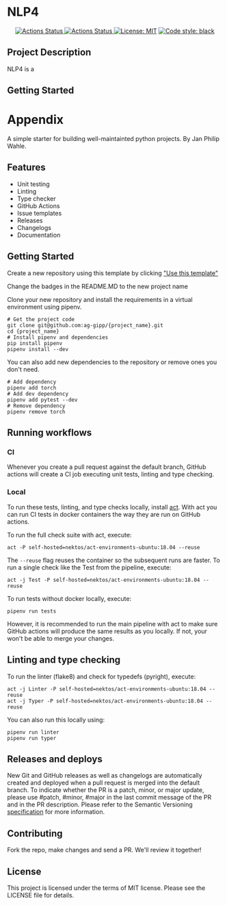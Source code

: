 # NLP4

<p align="center">
<a href="https://github.com/ag-gipp/PythonProjectTemplate/actions/workflows/release.yml"><img alt="Actions Status" src="https://github.com/ag-gipp/PythonProjectTemplate/actions/workflows/release.yml/badge.svg">  
<a href="https://github.com/fwUniGit/NLP4/actions/workflows/main.yml"><img alt="Actions Status" src="https://github.com/ag-gipp/PythonProjectTemplate/actions/workflows/main.yml/badge.svg?branch=main">
<a href="https://github.com/ag-gipp/PythonProjectTemplate/blob/main/LICENSE"><img alt="License: MIT" src="https://black.readthedocs.io/en/stable/_static/license.svg"></a>
<a href="https://github.com/psf/black"><img alt="Code style: black" src="https://img.shields.io/badge/code%20style-black-000000.svg"></a>
</p>

## Project Description
NLP4 is a 
## Getting Started



# Appendix
A simple starter for building well-maintainted python projects.
By Jan Philip Wahle.

## Features

- Unit testing
- Linting
- Type checker
- GitHub Actions
- Issue templates
- Releases
- Changelogs
- Documentation

## Getting Started

Create a new repository using this template by clicking ["Use this template"](https://github.com/ag-gipp/PythonProjectTemplate/generate)

Change the badges in the README.MD to the new project name

Clone your new repository and install the requirements in a virtual environment using pipenv.

```console
# Get the project code
git clone git@github.com:ag-gipp/{project_name}.git
cd {project_name}
# Install pipenv and dependencies
pip install pipenv
pipenv install --dev
```

You can also add new dependencies to the repository or remove ones you don't need.

```console
# Add dependency
pipenv add torch
# Add dev dependency
pipenv add pytest --dev
# Remove dependency
pipenv remove torch
```

## Running workflows

### CI

Whenever you create a pull request against the default branch, GitHub actions will create a CI job executing unit tests, linting and type checking.

### Local

To run these tests, linting, and type checks locally, install [act](https://github.com/nektos/act). With act you can run CI tests in docker containers the way they are run on GitHub actions.

To run the full check suite with act, execute:

```console
act -P self-hosted=nektos/act-environments-ubuntu:18.04 --reuse
```

The `--reuse` flag reuses the container so the subsequent runs are faster.
To run a single check like the Test from the pipeline, execute:

```console
act -j Test -P self-hosted=nektos/act-environments-ubuntu:18.04 --reuse
```

To run tests without docker locally, execute:

```console
pipenv run tests
```

However, it is recommended to run the main pipeline with act to make sure GitHub actions will produce the same results as you locally. If not, your won't be able to merge your changes.

## Linting and type checking

To run the linter (flake8) and check for typedefs (pyright), execute:

```console
act -j Linter -P self-hosted=nektos/act-environments-ubuntu:18.04 --reuse
act -j Typer -P self-hosted=nektos/act-environments-ubuntu:18.04 --reuse
```

You can also run this locally using:

```console
pipenv run linter
pipenv run typer
```

## Releases and deploys

New Git and GitHub releases as well as changelogs are automatically created and deployed when a pull request is merged into the default branch.
To indicate whether the PR is a patch, minor, or major update, please use #patch, #minor, #major in the last commit message of the PR and in the PR description.
Please refer to the Semantic Versioning [specification](https://semver.org/) for more information.

## Contributing

Fork the repo, make changes and send a PR. We'll review it together!

## License

This project is licensed under the terms of MIT license. Please see the LICENSE file for details.
